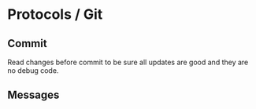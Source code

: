 # Protocols / Git


## Commit

Read changes before commit to be sure all updates are good and they are no debug code.

## Messages
